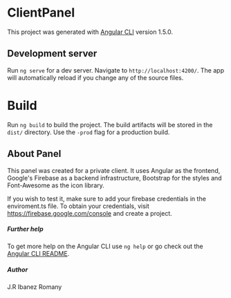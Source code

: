 # ClientPanel

This project was generated with [Angular CLI](https://github.com/angular/angular-cli) version 1.5.0.

## Development server

Run `ng serve` for a dev server. Navigate to `http://localhost:4200/`. The app will automatically reload if you change any of the source files.

# Build

Run `ng build` to build the project. The build artifacts will be stored in the `dist/` directory. Use the `-prod` flag for a production build.

## About Panel

This panel was created for a private client.  It uses Angular as the frontend, Google's Firebase as a backend infrastructure, Bootstrap for the styles and Font-Awesome as the icon library.

If you wish to test it, make sure to add your firebase credentials in the enviroment.ts file.  To obtain your credentials, visit https://firebase.google.com/console and create a project.

##### Further help

To get more help on the Angular CLI use `ng help` or go check out the [Angular CLI README](https://github.com/angular/angular-cli/blob/master/README.md).

##### Author

J.R Ibanez Romany